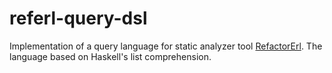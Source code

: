 # referl-query-dsl

Implementation of a query language for static analyzer tool [RefactorErl](https://plc.inf.elte.hu/erlang). The language based on Haskell's list comprehension.
